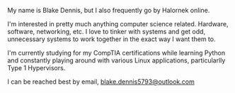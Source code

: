 My name is Blake Dennis, but I also frequently go by Halornek online.

I'm interested in pretty much anything computer science related. Hardware, software, networking, etc. I love to tinker with systems and get odd, unnecessary systems to work together in the exact way I want them to.

I'm currently studying for my CompTIA certifications while learning Python and constantly playing around with various Linux applications, particularlly Type 1 Hypervisors.

I can be reached best by email, blake.dennis5793@outlook.com

<!---
Halornek/Halornek is a ✨ special ✨ repository because its `README.md` (this file) appears on your GitHub profile.
You can click the Preview link to take a look at your changes.
--->
